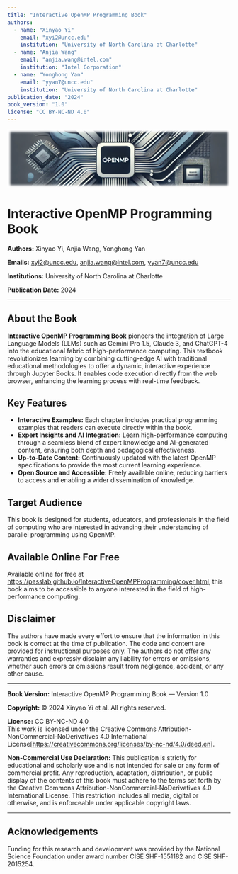 ```yaml
---
title: "Interactive OpenMP Programming Book"
authors:
  - name: "Xinyao Yi"
    email: "xyi2@uncc.edu"
    institution: "University of North Carolina at Charlotte"
  - name: "Anjia Wang"
    email: "anjia.wang@intel.com"
    institution: "Intel Corporation"
  - name: "Yonghong Yan"
    email: "yyan7@uncc.edu"
    institution: "University of North Carolina at Charlotte"
publication_date: "2024"
book_version: "1.0"
license: "CC BY-NC-ND 4.0"
---
```

![Cover Image](cover_figure.png)

# Interactive OpenMP Programming Book



**Authors:** Xinyao Yi, Anjia Wang, Yonghong Yan  

**Emails:** xyi2@uncc.edu, anjia.wang@intel.com, yyan7@uncc.edu

**Institutions:** University of North Carolina at Charlotte

**Publication Date:** 2024  



---

## About the Book

**Interactive OpenMP Programming Book** pioneers the integration of Large Language Models (LLMs) such as Gemini Pro 1.5, Claude 3, and ChatGPT-4 into the educational fabric of high-performance computing. This textbook revolutionizes learning by combining cutting-edge AI with traditional educational methodologies to offer a dynamic, interactive experience through Jupyter Books. It enables code execution directly from the web browser, enhancing the learning process with real-time feedback.

## Key Features

- **Interactive Examples:** Each chapter includes practical programming examples that readers can execute directly within the book.
- **Expert Insights and AI Integration:** Learn high-performance computing through a seamless blend of expert knowledge and AI-generated content, ensuring both depth and pedagogical effectiveness.
- **Up-to-Date Content:** Continuously updated with the latest OpenMP specifications to provide the most current learning experience.
- **Open Source and Accessible:** Freely available online, reducing barriers to access and enabling a wider dissemination of knowledge.

## Target Audience

This book is designed for students, educators, and professionals in the field of computing who are interested in advancing their understanding of parallel programming using OpenMP.

## Available Online For Free

Available online for free at https://passlab.github.io/InteractiveOpenMPProgramming/cover.html, this book aims to be accessible to anyone interested in the field of high-performance computing.

## Disclaimer
The authors have made every effort to ensure that the information in this book is correct at the time of publication. The code and content are provided for instructional purposes only. The authors do not offer any warranties and expressly disclaim any liability for errors or omissions, whether such errors or omissions result from negligence, accident, or any other cause.



---
**Book Version:** Interactive OpenMP Programming Book — Version 1.0

**Copyright:** © 2024 Xinyao Yi et al. All rights reserved.

**License:** CC BY-NC-ND 4.0  
This work is licensed under the Creative Commons Attribution-NonCommercial-NoDerivatives 4.0 International License[https://creativecommons.org/licenses/by-nc-nd/4.0/deed.en].

**Non-Commercial Use Declaration:** This publication is strictly for educational and scholarly use and is not intended for sale or any form of commercial profit. Any reproduction, adaptation, distribution, or public display of the contents of this book must adhere to the terms set forth by the Creative Commons Attribution-NonCommercial-NoDerivatives 4.0 International License. This restriction includes all media, digital or otherwise, and is enforceable under applicable copyright laws.

---
## Acknowledgements
Funding for this research and development was provided by the National Science Foundation under award number CISE SHF-1551182 and CISE SHF-2015254.